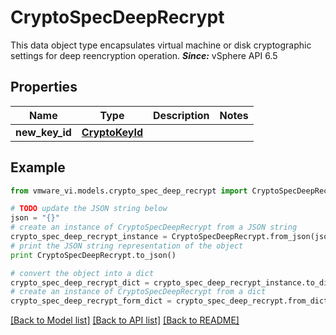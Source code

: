 # CryptoSpecDeepRecrypt

This data object type encapsulates virtual machine or disk cryptographic settings for deep reencryption operation.  ***Since:*** vSphere API 6.5 

## Properties
Name | Type | Description | Notes
------------ | ------------- | ------------- | -------------
**new_key_id** | [**CryptoKeyId**](CryptoKeyId.md) |  | 

## Example

```python
from vmware_vi.models.crypto_spec_deep_recrypt import CryptoSpecDeepRecrypt

# TODO update the JSON string below
json = "{}"
# create an instance of CryptoSpecDeepRecrypt from a JSON string
crypto_spec_deep_recrypt_instance = CryptoSpecDeepRecrypt.from_json(json)
# print the JSON string representation of the object
print CryptoSpecDeepRecrypt.to_json()

# convert the object into a dict
crypto_spec_deep_recrypt_dict = crypto_spec_deep_recrypt_instance.to_dict()
# create an instance of CryptoSpecDeepRecrypt from a dict
crypto_spec_deep_recrypt_form_dict = crypto_spec_deep_recrypt.from_dict(crypto_spec_deep_recrypt_dict)
```
[[Back to Model list]](../README.md#documentation-for-models) [[Back to API list]](../README.md#documentation-for-api-endpoints) [[Back to README]](../README.md)



